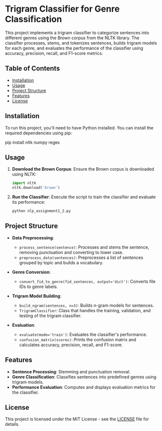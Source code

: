 # Trigram Classifier for Genre Classification

This project implements a trigram classifier to categorize sentences into different genres using the Brown corpus from the NLTK library. The classifier processes, stems, and tokenizes sentences, builds trigram models for each genre, and evaluates the performance of the classifier using accuracy, precision, recall, and F1-score metrics.

## Table of Contents
- [Installation](#installation)
- [Usage](#usage)
- [Project Structure](#project-structure)
- [Features](#features)
- [License](#license)

## Installation

To run this project, you'll need to have Python installed. You can install the required dependencies using pip:


pip install nltk numpy regex


## Usage

1. **Download the Brown Corpus**:
   Ensure the Brown corpus is downloaded using NLTK:

   ```python
   import nltk
   nltk.download('brown')
   ```

2. **Run the Classifier**:
   Execute the script to train the classifier and evaluate its performance:

   ```sh
   python nlp_assignment1_2.py
   ```

## Project Structure

- **Data Preprocessing**:
  - `process_sentence(sentence)`: Processes and stems the sentence, removing punctuation and converting to lower case.
  - `preprocess_data(sentences)`: Preprocesses a list of sentences grouped by topic and builds a vocabulary.

- **Genre Conversion**:
  - `convert_fid_to_genre(fid_sentences, output='dict')`: Converts file IDs to genre labels.

- **Trigram Model Building**:
  - `build_ngram(sentences, n=3)`: Builds n-gram models for sentences.
  - `TrigramClassifier`: Class that handles the training, validation, and testing of the trigram classifier.

- **Evaluation**:
  - `evaluate(mode='train')`: Evaluates the classifier's performance.
  - `confusion_matrix(scores)`: Prints the confusion matrix and calculates accuracy, precision, recall, and F1-score.

## Features

- **Sentence Processing**: Stemming and punctuation removal.
- **Genre Classification**: Classifies sentences into predefined genres using trigram models.
- **Performance Evaluation**: Computes and displays evaluation metrics for the classifier.

## License

This project is licensed under the MIT License - see the [LICENSE](LICENSE) file for details.
